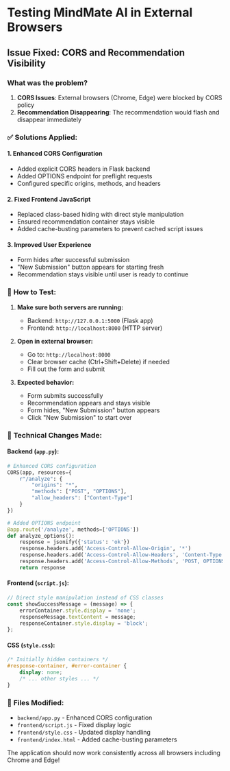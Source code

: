 # Testing MindMate AI in External Browsers

## Issue Fixed: CORS and Recommendation Visibility

### What was the problem?
1. **CORS Issues**: External browsers (Chrome, Edge) were blocked by CORS policy
2. **Recommendation Disappearing**: The recommendation would flash and disappear immediately

### ✅ Solutions Applied:

#### 1. **Enhanced CORS Configuration**
- Added explicit CORS headers in Flask backend
- Added OPTIONS endpoint for preflight requests  
- Configured specific origins, methods, and headers

#### 2. **Fixed Frontend JavaScript**
- Replaced class-based hiding with direct style manipulation
- Ensured recommendation container stays visible
- Added cache-busting parameters to prevent cached script issues

#### 3. **Improved User Experience**
- Form hides after successful submission
- "New Submission" button appears for starting fresh
- Recommendation stays visible until user is ready to continue

### 🧪 **How to Test:**

1. **Make sure both servers are running:**
   - Backend: `http://127.0.0.1:5000` (Flask app)
   - Frontend: `http://localhost:8000` (HTTP server)

2. **Open in external browser:**
   - Go to: `http://localhost:8000`
   - Clear browser cache (Ctrl+Shift+Delete) if needed
   - Fill out the form and submit

3. **Expected behavior:**
   - Form submits successfully
   - Recommendation appears and stays visible
   - Form hides, "New Submission" button appears
   - Click "New Submission" to start over

### 🔧 **Technical Changes Made:**

#### Backend (`app.py`):
```python
# Enhanced CORS configuration
CORS(app, resources={
    r"/analyze": {
        "origins": "*",
        "methods": ["POST", "OPTIONS"],
        "allow_headers": ["Content-Type"]
    }
})

# Added OPTIONS endpoint
@app.route('/analyze', methods=['OPTIONS'])
def analyze_options():
    response = jsonify({'status': 'ok'})
    response.headers.add('Access-Control-Allow-Origin', '*')
    response.headers.add('Access-Control-Allow-Headers', 'Content-Type')
    response.headers.add('Access-Control-Allow-Methods', 'POST, OPTIONS')
    return response
```

#### Frontend (`script.js`):
```javascript
// Direct style manipulation instead of CSS classes
const showSuccessMessage = (message) => {
    errorContainer.style.display = 'none';
    responseMessage.textContent = message;
    responseContainer.style.display = 'block';
};
```

#### CSS (`style.css`):
```css
/* Initially hidden containers */
#response-container, #error-container {
    display: none;
    /* ... other styles ... */
}
```

### 📝 **Files Modified:**
- `backend/app.py` - Enhanced CORS configuration
- `frontend/script.js` - Fixed display logic
- `frontend/style.css` - Updated display handling
- `frontend/index.html` - Added cache-busting parameters

The application should now work consistently across all browsers including Chrome and Edge!
